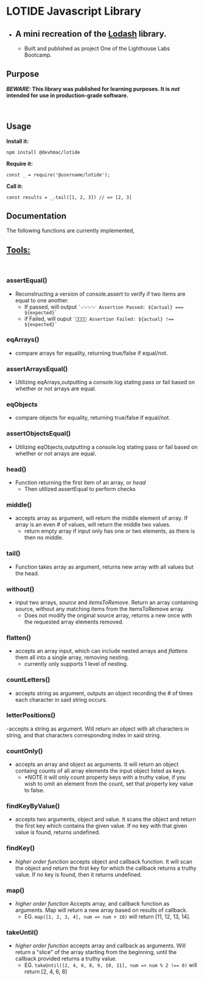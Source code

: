 # LOTIDE Javascript Library
* ## A mini recreation of the [Lodash](https://lodash.com) library.
  * Built and published as project One of the Lighthouse Labs Bootcamp.

## Purpose

**_BEWARE:_ This library was published for learning purposes. It is _not_ intended for use in production-grade software.**

<br>

## Usage

**Install it:**

`npm install @devhmac/lotide`

**Require it:**

`const _ = require('@username/lotide');`

**Call it:**

`const results = _.tail([1, 2, 3]) // => [2, 3]`

## Documentation

The following functions are currently implemented,

## <ins>Tools:<ins> 
<br>

### assertEqual()
- Reconstructing a version of console.assert to verify if two items are equal to one another.
  - If passed, will output `` `✅✅✅✅ Assertion Passed: ${actual} === ${expected}` ``
  - if Failed, will ouput `` `🛑🛑🛑🛑 Assertion Failed: ${actual} !== ${expected}` ``

### eqArrays()
- compare arrays for equality, returning true/false if equal/not.

### assertArraysEqual()
- Utilizing eqArrays,outputting a console.log stating pass or fail based on whether or not arrays are equal. 

### eqObjects
- compare objects for equality, returning true/false if equal/not.

### assertObjectsEqual()
- Utilizing eqObjects,outputting a console.log stating pass or fail based on whether or not arrays are equal. 

### head()
- Function returning the first item of an array, or _head_
  - Then utilized assertEqual to perform checks

### middle()
- accepts array as argument, will return the middle element of array. If array is an even # of values, will return the middle two values.
  - return empty array if input only has one or two elements, as there is then no middle. 

### tail()
- Function takes array as argument, returns new array with all values but the head.

### without()
- input two arrays, *source* and *itemsToRemove*. Return an array containing source, without any matching items from the itemsToRemove array. 
  - Does not modify the original source array, returns a new once with the requested array elements removed.

### flatten()
- accepts an array input, which can include nested arrays and *flattens* them all into a single array, removing nesting. 
  - currently only supports 1 level of nesting.

### countLetters()
- accepts string as argument, outputs an object recording the # of times each character in said string occurs.

### letterPositions()
-accepts a string as argument. Will return an object with all characters in string, and that characters corresponding index in said string.

### countOnly()
- accepts an array and object as arguments. It will return an object containg counts of all array elements the input object listed as keys.
  - *NOTE it will only count property keys with a truthy value, if you wish to omit an element from the count, set that property key value to false. 

### findKeyByValue()
- accepts two arguments, object and value. It scans the object and return the first key which contains the given value. If no key with that given value is found, returns undefined.

### findKey()
- *higher order function* accepts object and callback function. It will scan the object and return the first key for which the callback returns a truthy value. If no key is found, then it returns undefined.

### map()
- *higher order function* Accepts array, and callback function as arguments. Map will return a new array based on results of callback.
  - EG. ```map([1, 2, 3, 4], num => num + 10)``` will return [11, 12, 13, 14].

### takeUntil()
- *higher order function* accepts array and callback as arguments. Will return a "slice" of the array starting from the beginning, until the callback provided returns a truthy value.
  - EG. ```takeUntil([2, 4, 6, 8, 9, 10, 11], num => num % 2 !== 0)``` will return [2, 4, 6, 8]
